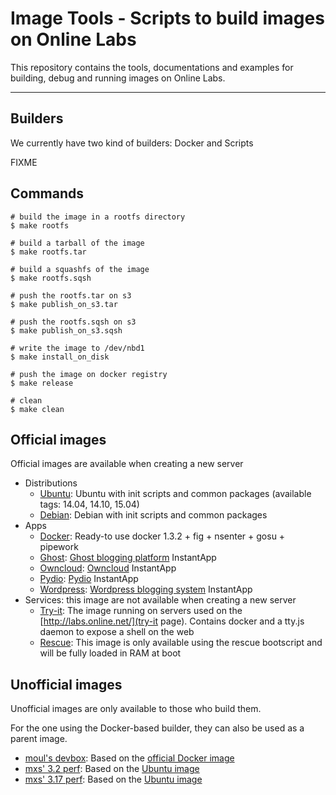 Image Tools - Scripts to build images on Online Labs
====================================================

This repository contains the tools, documentations and examples for building, debug and running images on Online Labs.

---

Builders
--------

We currently have two kind of builders: Docker and Scripts

FIXME

Commands
--------

    # build the image in a rootfs directory
    $ make rootfs
    
    # build a tarball of the image
    $ make rootfs.tar
    
    # build a squashfs of the image
    $ make rootfs.sqsh
    
    # push the rootfs.tar on s3
    $ make publish_on_s3.tar
    
    # push the rootfs.sqsh on s3
    $ make publish_on_s3.sqsh
    
    # write the image to /dev/nbd1
    $ make install_on_disk
    
    # push the image on docker registry
    $ make release
    
    # clean
    $ make clean


Official images
---------------

Official images are available when creating a new server

- Distributions
  - [Ubuntu](https://github.com/online-labs/image-ubuntu): Ubuntu with init scripts and common packages (available tags: 14.04, 14.10, 15.04)
  - [Debian](https://github.com/online-labs/image-debian): Debian with init scripts and common packages
- Apps
  - [Docker](https://github.com/online-labs/image-app-docker): Ready-to use docker 1.3.2 + fig + nsenter + gosu + pipework
  - [Ghost](https://github.com/online-labs/image-app-ghost): [Ghost blogging platform](https://ghost.org) InstantApp
  - [Owncloud](https://github.com/online-labs/image-app-owncloud): [Owncloud](http://owncloud.org) InstantApp
  - [Pydio](https://github.com/online-labs/image-app-pydio): [Pydio](https://pyd.io) InstantApp
  - [Wordpress](https://github.com/online-labs/image-app-wordpress): [Wordpress blogging system](https://www.wordpress.com) InstantApp
- Services: this image are not available when creating a new server
  - [Try-it](https://github.com/online-labs/image-service-tryit): The image running on servers used on the [http://labs.online.net/](try-it page). Contains docker and a tty.js daemon to expose a shell on the web
  - [Rescue](https://github.com/online-labs/image-service-rescue): This image is only available using the rescue bootscript and will be fully loaded in RAM at boot

Unofficial images
-----------------

Unofficial images are only available to those who build them.

For the one using the Docker-based builder, they can also be used as a parent image.

- [moul's devbox](https://github.com/moul/ocs-image-devbox): Based on the [official Docker image](https://github.com/online-labs/image-app-docker)
- [mxs' 3.2 perf](https://github.com/aimxhaisse/image-ocs-perf-3.2): Based on the [Ubuntu image](https://github.com/online-labs/image-ubuntu)
- [mxs' 3.17 perf](https://github.com/aimxhaisse/image-ocs-perf-3.17): Based on the [Ubuntu image](https://github.com/online-labs/image-ubuntu)
